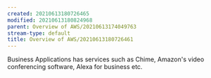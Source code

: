 ```yaml
---
created: 20210613180726465
modified: 20210613180824968
parent: Overview of AWS/20210613174049763
stream-type: default
title: Overview of AWS/20210613180726461
---
```

Business Applications has services such as Chime, Amazon's video conferencing software, Alexa for business etc.
